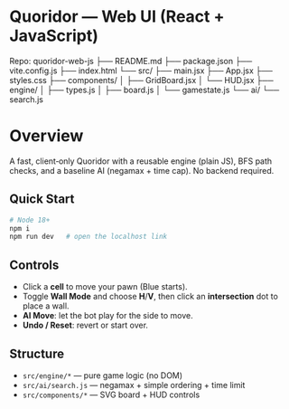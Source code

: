 
# Quoridor — Web UI (React + JavaScript)

Repo: quoridor-web-js
├── README.md
├── package.json
├── vite.config.js
├── index.html
└── src/
    ├── main.jsx
    ├── App.jsx
    ├── styles.css
    ├── components/
    │   ├── GridBoard.jsx
    │   └── HUD.jsx
    ├── engine/
    │   ├── types.js
    │   ├── board.js
    │   └── gamestate.js
    └── ai/
        └── search.js

# Overview
A fast, client‑only Quoridor with a reusable engine (plain JS), BFS path checks, and a baseline AI (negamax + time cap). No backend required.

## Quick Start
```bash
# Node 18+
npm i
npm run dev   # open the localhost link
```

## Controls
- Click a **cell** to move your pawn (Blue starts).
- Toggle **Wall Mode** and choose **H**/**V**, then click an **intersection** dot to place a wall.
- **AI Move**: let the bot play for the side to move.
- **Undo / Reset**: revert or start over.

## Structure
- `src/engine/*` — pure game logic (no DOM)
- `src/ai/search.js` — negamax + simple ordering + time limit
- `src/components/*` — SVG board + HUD controls


